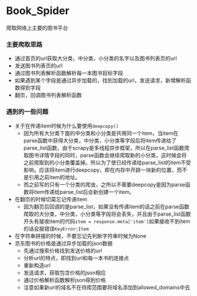 # Book_Spider
爬取网络上主要的图书平台
### 主要爬取思路
- 通过首页的url获取大分类，中分类，小分类的名字以及图书列表页的url
- 发送图书列表页的url
- 通过图书列表解析函数解析每一本图书目标字段
- 如果遇到某个字段是通过异步加载的，找到加载的url，发送请求，新增解析函数得到字段
- 翻页，回调图书列表解析函数
### 遇到的一些问题
- 关于在传递item时候为什么要使用`deepcopy()`
  - 因为所有大分类下面的中分类和小分类是共用同一个item，当item在parse函数中获得大分类，中分类，小分类等字段后将item传递给了parse_list函数，由于scrapy是多线程异步框架，所以在parse_list函数爬取图书详情字段的同时，parse函数会继续爬取新的小分类，这时候会将之前爬取到的小分类覆盖掉。所以为了使已经传递给parse_list的item不受影响，应该将item进行deepcopy，即在内存中开辟一块新的位置，而不是引用之前item的地址。
  - 而之前写的只有一个分类的爬虫，之所以不需要deepcopy是因为parse函数将item传递给parse_list后会新创建一个item。
- 在翻页的时候切莫忘记传递item
  - 因为翻页后回调的是parse_list，如果没有传递item的话之前在parse函数爬取的大分类，中分类，小分类等字段将会丢失，并且由于parse_list函数开头有接收item的代码`item = response.meta['item']`如果接收不到item的话会报错误`KeyError:Item`
- 在字符串拼接的时候，不要忘记先判断字符串时候为None
- 京东图书的价格是通过异步加载的json数据
  - 先通过搜索价格找到发送价格的url
  - 分析url的特点，即找到url和每一本书的连接点
  - 重新构造url
  - 发送请求，获取包含价格的json相应
  - 通过价格解析函数解析json得到价格
  - 注意如果新url的域名不在待爬范围要将域名添加到allowed_domains中去
